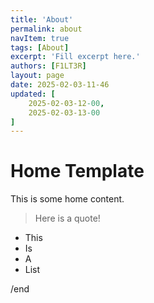 ```yaml
---
title: 'About'
permalink: about
navItem: true
tags: [About]
excerpt: 'Fill excerpt here.'
authors: [F1LT3R]
layout: page
date: 2025-02-03-11-46
updated: [
	2025-02-03-12-00,
	2025-02-03-13-00
]
---
```


# Home Template

This is some home content.

> Here is a quote!


- This
- Is
- A
- List

/end